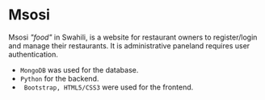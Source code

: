 # Msosi

Msosi *"food"* in Swahili, is a website for restaurant owners to register/login and manage their restaurants. It is administrative paneland requires user authentication.

- `MongoDB` was used for the database.
- `Python` for the backend.
- ` Bootstrap, HTML5/CSS3` were used for the frontend.



